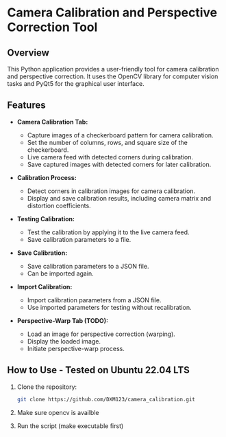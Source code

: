# Camera Calibration and Perspective Correction Tool

## Overview

This Python application provides a user-friendly tool for camera calibration and perspective correction. It uses the OpenCV library for computer vision tasks and PyQt5 for the graphical user interface.

## Features

- **Camera Calibration Tab:**
  - Capture images of a checkerboard pattern for camera calibration.
  - Set the number of columns, rows, and square size of the checkerboard.
  - Live camera feed with detected corners during calibration.
  - Save captured images with detected corners for later calibration.

- **Calibration Process:**
  - Detect corners in calibration images for camera calibration.
  - Display and save calibration results, including camera matrix and distortion coefficients.

- **Testing Calibration:**
  - Test the calibration by applying it to the live camera feed.
  - Save calibration parameters to a file.
 
- **Save Calibration:**
  - Save calibration parameters to a JSON file.
  - Can be imported again.

- **Import Calibration:**
  - Import calibration parameters from a JSON file.
  - Use imported parameters for testing without recalibration.
 
- **Perspective-Warp Tab (TODO):**
  - Load an image for perspective correction (warping).
  - Display the loaded image.
  - Initiate perspective-warp process.

## How to Use - Tested on Ubuntu 22.04 LTS

1. Clone the repository:

   ```bash
   git clone https://github.com/DXM123/camera_calibration.git

2. Make sure opencv is availble
3. Run the script (make executable first)
